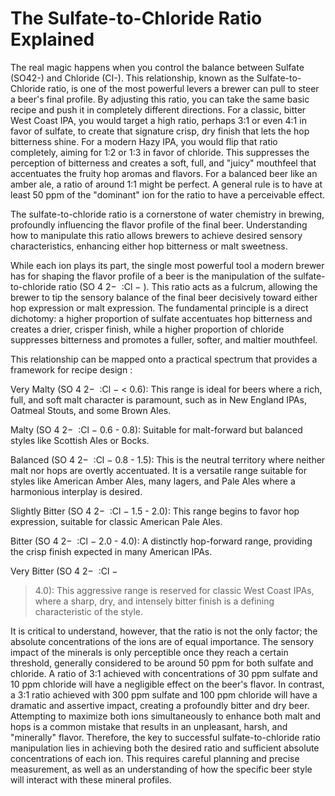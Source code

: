 # The Sulfate-to-Chloride Ratio Explained

The real magic happens when you control the balance between Sulfate (SO42-) and
 Chloride (CI-).
This relationship, known as the Sulfate-to-Chloride ratio, is one of the
 most powerful levers a brewer can pull to steer a beer's final profile.
By adjusting this
 ratio, you can take the same basic recipe and push it in completely different directions.
For a classic, bitter West Coast IPA, you would target a high ratio, perhaps 3:1 or even
 4:1 in favor of sulfate, to create that signature crisp, dry finish that lets the hop
 bitterness shine.
For a modern Hazy IPA, you would flip that ratio completely, aiming for
 1:2 or 1:3 in favor of chloride.
This suppresses the perception of bitterness and creates a
 soft, full, and "juicy" mouthfeel that accentuates the fruity hop aromas and flavors.
For a
 balanced beer like an amber ale, a ratio of around 1:1 might be perfect.
A general rule is
 to have at least 50 ppm of the "dominant" ion for the ratio to have a perceivable effect.

The sulfate-to-chloride ratio is a cornerstone of water chemistry in brewing, profoundly influencing the flavor profile of the final beer. Understanding how to manipulate this ratio allows brewers to achieve desired sensory characteristics, enhancing either hop bitterness or malt sweetness.

While each ion plays its part, the single most powerful tool a modern brewer has for shaping the flavor profile of a beer is the manipulation of the sulfate-to-chloride ratio (SO
4
2−
​
 :Cl
−
 ). This ratio acts as a fulcrum, allowing the brewer to tip the sensory balance of the final beer decisively toward either hop expression or malt expression. The fundamental principle is a direct dichotomy: a higher proportion of sulfate accentuates hop bitterness and creates a drier, crisper finish, while a higher proportion of chloride suppresses bitterness and promotes a fuller, softer, and maltier mouthfeel.

This relationship can be mapped onto a practical spectrum that provides a framework for recipe design :

Very Malty (SO
4
2−
​
 :Cl
−
  < 0.6): This range is ideal for beers where a rich, full, and soft malt character is paramount, such as in New England IPAs, Oatmeal Stouts, and some Brown Ales.

Malty (SO
4
2−
​
 :Cl
−
  0.6 - 0.8): Suitable for malt-forward but balanced styles like Scottish Ales or Bocks.

Balanced (SO
4
2−
​
 :Cl
−
  0.8 - 1.5): This is the neutral territory where neither malt nor hops are overtly accentuated. It is a versatile range suitable for styles like American Amber Ales, many lagers, and Pale Ales where a harmonious interplay is desired.

Slightly Bitter (SO
4
2−
​
 :Cl
−
  1.5 - 2.0): This range begins to favor hop expression, suitable for classic American Pale Ales.

Bitter (SO
4
2−
​
 :Cl
−
  2.0 - 4.0): A distinctly hop-forward range, providing the crisp finish expected in many American IPAs.

Very Bitter (SO
4
2−
​
 :Cl
−
  > 4.0): This aggressive range is reserved for classic West Coast IPAs, where a sharp, dry, and intensely bitter finish is a defining characteristic of the style.

It is critical to understand, however, that the ratio is not the only factor; the absolute concentrations of the ions are of equal importance. The sensory impact of the minerals is only perceptible once they reach a certain threshold, generally considered to be around 50 ppm for both sulfate and chloride. A ratio of 3:1 achieved with concentrations of 30 ppm sulfate and 10 ppm chloride will have a negligible effect on the beer's flavor. In contrast, a 3:1 ratio achieved with 300 ppm sulfate and 100 ppm chloride will have a dramatic and assertive impact, creating a profoundly bitter and dry beer. Attempting to maximize both ions simultaneously to enhance both malt and hops is a common mistake that results in an unpleasant, harsh, and "minerally" flavor.
Therefore, the key to successful sulfate-to-chloride ratio manipulation lies in achieving both the desired ratio and sufficient absolute concentrations of each ion. This requires careful planning and precise measurement, as well as an understanding of how the specific beer style will interact with these mineral profiles.

